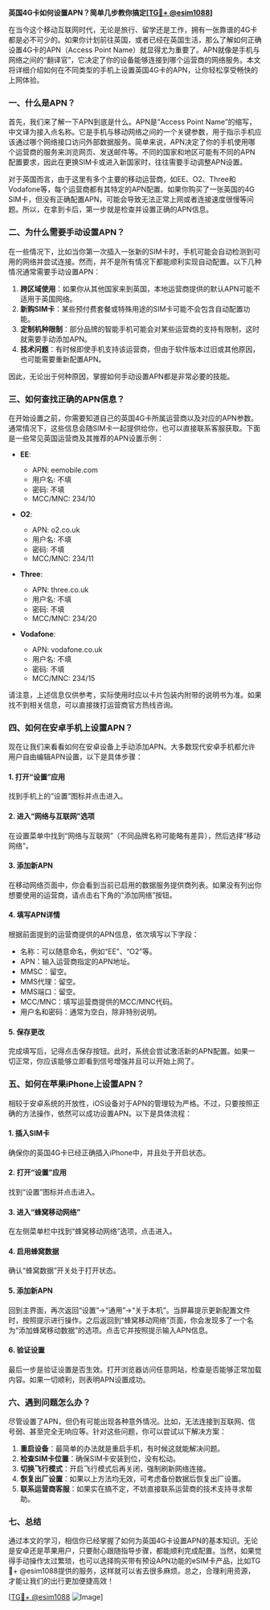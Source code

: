 **英国4G卡如何设置APN？简单几步教你搞定[[TG💪+ @esim1088](https://t.me/s/esim1088)]**

在当今这个移动互联网时代，无论是旅行、留学还是工作，拥有一张靠谱的4G卡都是必不可少的。如果你计划前往英国，或者已经在英国生活，那么了解如何正确设置4G卡的APN（Access Point Name）就显得尤为重要了。APN就像是手机与网络之间的“翻译官”，它决定了你的设备能够连接到哪个运营商的网络服务。本文将详细介绍如何在不同类型的手机上设置英国4G卡的APN，让你轻松享受畅快的上网体验。

### 一、什么是APN？

首先，我们来了解一下APN到底是什么。APN是“Access Point Name”的缩写，中文译为接入点名称。它是手机与移动网络之间的一个关键参数，用于指示手机应该通过哪个网络接口访问外部数据服务。简单来说，APN决定了你的手机使用哪个运营商的服务来浏览网页、发送邮件等。不同的国家和地区可能有不同的APN配置要求，因此在更换SIM卡或进入新国家时，往往需要手动调整APN设置。

对于英国而言，由于这里有多个主要的移动运营商，如EE、O2、Three和Vodafone等，每个运营商都有其特定的APN配置。如果你购买了一张英国的4G SIM卡，但没有正确配置APN，可能会导致无法正常上网或者连接速度很慢等问题。所以，在拿到卡后，第一步就是检查并设置正确的APN信息。

### 二、为什么需要手动设置APN？

在一些情况下，比如当你第一次插入一张新的SIM卡时，手机可能会自动检测到可用的网络并尝试连接。然而，并不是所有情况下都能顺利实现自动配置。以下几种情况通常需要手动设置APN：

1. **跨区域使用**：如果你从其他国家来到英国，本地运营商提供的默认APN可能不适用于英国网络。
2. **新购SIM卡**：某些预付费套餐或特殊用途的SIM卡可能不会包含自动配置功能。
3. **定制机种限制**：部分品牌的智能手机可能会对某些运营商的支持有限制，这时就需要手动添加APN。
4. **技术问题**：有时候即使手机支持该运营商，但由于软件版本过旧或其他原因，也可能需要重新配置APN。

因此，无论出于何种原因，掌握如何手动设置APN都是非常必要的技能。

### 三、如何查找正确的APN信息？

在开始设置之前，你需要知道自己的英国4G卡所属运营商以及对应的APN参数。通常情况下，这些信息会随SIM卡一起提供给你，也可以直接联系客服获取。下面是一些常见英国运营商及其推荐的APN设置示例：

- **EE**: 
   - APN: eemobile.com
   - 用户名: 不填
   - 密码: 不填
   - MCC/MNC: 234/10

- **O2**: 
   - APN: o2.co.uk
   - 用户名: 不填
   - 密码: 不填
   - MCC/MNC: 234/11

- **Three**: 
   - APN: three.co.uk
   - 用户名: 不填
   - 密码: 不填
   - MCC/MNC: 234/20

- **Vodafone**: 
   - APN: vodafone.co.uk
   - 用户名: 不填
   - 密码: 不填
   - MCC/MNC: 234/15

请注意，上述信息仅供参考，实际使用时应以卡片包装内附带的说明书为准。如果找不到相关信息，可以直接拨打运营商官方热线咨询。

### 四、如何在安卓手机上设置APN？

现在让我们来看看如何在安卓设备上手动添加APN。大多数现代安卓手机都允许用户自由编辑APN设置，以下是具体步骤：

#### 1. 打开“设置”应用
找到手机上的“设置”图标并点击进入。

#### 2. 进入“网络与互联网”选项
在设置菜单中找到“网络与互联网”（不同品牌名称可能略有差异），然后选择“移动网络”。

#### 3. 添加新APN
在移动网络页面中，你会看到当前已启用的数据服务提供商列表。如果没有列出你想要使用的运营商，请点击右下角的“添加网络”按钮。

#### 4. 填写APN详情
根据前面提到的运营商提供的APN信息，依次填写以下字段：
- 名称：可以随意命名，例如“EE”、“O2”等。
- APN：输入运营商指定的APN地址。
- MMSC：留空。
- MMS代理：留空。
- MMS端口：留空。
- MCC/MNC：填写运营商提供的MCC/MNC代码。
- 用户名和密码：通常为空白，除非特别说明。

#### 5. 保存更改
完成填写后，记得点击保存按钮。此时，系统会尝试激活新的APN配置。如果一切正常，你应该能够立即看到信号增强并且可以开始上网了。

### 五、如何在苹果iPhone上设置APN？

相较于安卓系统的开放性，iOS设备对于APN的管理较为严格。不过，只要按照正确的方法操作，依然可以成功设置APN。以下是具体流程：

#### 1. 插入SIM卡
确保你的英国4G卡已经正确插入iPhone中，并且处于开启状态。

#### 2. 打开“设置”应用
找到“设置”图标并点击进入。

#### 3. 进入“蜂窝移动网络”
在左侧菜单栏中找到“蜂窝移动网络”选项，点击进入。

#### 4. 启用蜂窝数据
确认“蜂窝数据”开关处于打开状态。

#### 5. 添加新APN
回到主界面，再次返回“设置”->“通用”->“关于本机”。当屏幕提示更新配置文件时，按照提示进行操作。之后返回到“蜂窝移动网络”页面，你会发现多了一个名为“添加蜂窝移动数据”的选项。点击它并按照提示输入APN信息。

#### 6. 验证设置
最后一步是验证设置是否生效。打开浏览器访问任意网站，检查是否能够正常加载内容。如果一切顺利，则表明APN设置成功。

### 六、遇到问题怎么办？

尽管设置了APN，但仍有可能出现各种意外情况。比如，无法连接到互联网、信号弱、甚至完全无响应等。针对这些问题，你可以尝试以下解决方案：

1. **重启设备**：最简单的办法就是重启手机，有时候这就能解决问题。
2. **检查SIM卡位置**：确保SIM卡安装到位，没有松动。
3. **切换飞行模式**：开启飞行模式后再关闭，强制刷新网络连接。
4. **恢复出厂设置**：如果以上方法均无效，可考虑备份数据后恢复出厂设置。
5. **联系运营商客服**：如果实在搞不定，不妨直接联系运营商的技术支持寻求帮助。

### 七、总结

通过本文的学习，相信你已经掌握了如何为英国4G卡设置APN的基本知识。无论是安卓还是苹果用户，只要耐心跟随指导步骤，都能顺利完成配置。当然，如果觉得手动操作太过繁琐，也可以选择购买带有预设APN功能的eSIM卡产品，比如TG💪+ @esim1088提供的服务，这样就可以省去很多麻烦。总之，合理利用资源，才能让我们的出行更加便捷高效！

[[TG💪+ @esim1088](https://t.me/s/esim1088) ![Image](https://i.postimg.cc/4NQfJmqS/Snipaste-2025-05-13-00-14-12.png)]